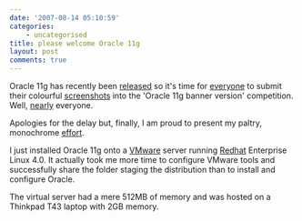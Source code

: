 ```yaml
---
date: '2007-08-14 05:10:59'
categories:
    - uncategorised
title: please welcome Oracle 11g
layout: post
comments: true
---
```


Oracle 11g has recently been
[released](http://www.oracle.com/technology/products/database/oracle11g/index.html)
so it's time for
[everyone](http://www.oracle-base.com/articles/11g/OracleDB11gR1InstallationOnEnterpriseLinux4and5.php)
to submit their colourful
[screenshots](http://www.dizwell.com/prod/node/930) into the 'Oracle 11g
banner version' competition. Well,
[nearly](http://oracledoug.com/serendipity/index.php?/archives/1308-Does-Anyone-Know-When-11g-Will-Be-Released.html)
everyone.

Apologies for the delay but, finally, I am proud to present my paltry,
monochrome
[effort](http://picasaweb.google.com/nbrightside/Blog/photo#5098294974988339106).

I just installed Oracle 11g onto a
[VMware](http://www.vmware.com/products/ws/) server running
[Redhat](http://www.redhat.com/rhel/) Enterprise Linux 4.0. It actually
took me more time to configure VMware tools and successfully share the
folder staging the distribution than to install and configure Oracle.

The virtual server had a mere 512MB of memory and was hosted on a
Thinkpad T43 laptop with 2GB memory.
